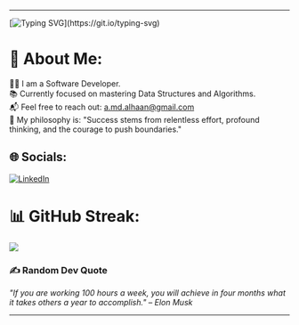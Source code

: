 
---
[![Typing SVG](https://readme-typing-svg.demolab.com?font=Fira+Code&size=20&duration=4000&pause=500&color=F7DC6F&center=true&vCenter=true&width=435&lines=Code.+Learn.+Repeat.;Success+isn't+occasional%2C+it's+consistent!;Chasing+growth%2C+one+commit+at+a+time.)](https://git.io/typing-svg)  

# 💫 About Me:  
👨‍💻 I am a Software Developer.  
📚 Currently focused on mastering Data Structures and Algorithms.  
📬 Feel free to reach out: a.md.alhaan@gmail.com  
🤔 My philosophy is: "Success stems from relentless effort, profound thinking, and the courage to push boundaries."  


## 🌐 Socials:  
[![LinkedIn](https://img.shields.io/badge/LinkedIn-%230077B5.svg?logo=linkedin&logoColor=white)](https://www.linkedin.com/in/david-caleb-chaparro-orozco-32a128192/)  

# 📊 GitHub Streak:  
![](https://github-readme-streak-stats.herokuapp.com/?user=DavidCalebChaparroOrozco&theme=monokai&hide_border=false)  

### ✍️ Random Dev Quote  
_"If you are working 100 hours a week, you will achieve in four months what it takes others a year to accomplish." – Elon Musk_  

---
